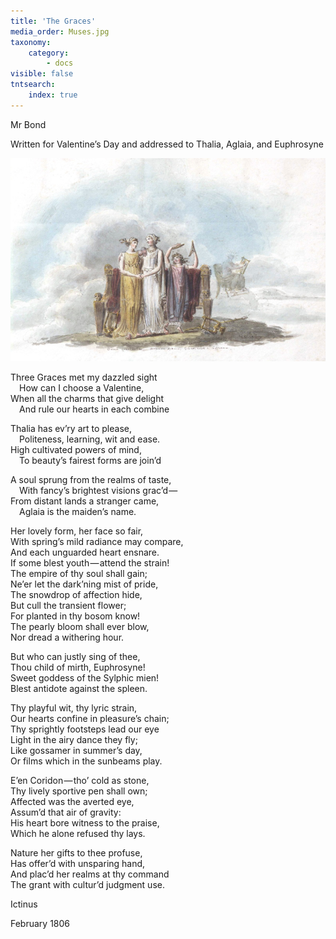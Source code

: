 ```yaml
---
title: 'The Graces'
media_order: Muses.jpg
taxonomy:
    category:
        - docs
visible: false
tntsearch:
    index: true
---
```


<div class="author">Mr Bond</div>

<span class="title">Written for Valentine’s Day and addressed to Thalia, Aglaia, and Euphrosyne</span>

![Muses](muses.jpg?resize=600)

Three Graces met my dazzled sight  
&emsp;How can I choose a Valentine,  
When all the charms that give delight  
&emsp;And rule our hearts in each combine  

Thalia has ev’ry art to please,  
&emsp;Politeness, learning, wit and ease.  
High cultivated powers of mind,  
&emsp;To beauty’s fairest forms are join’d  

A soul sprung from the realms of taste,  
&emsp;With fancy’s brightest visions grac’d —   
From distant lands a stranger came,  
&emsp;Aglaia is the maiden’s name.   

Her lovely form, her face so fair,  
With spring’s mild radiance may compare,  
And each unguarded heart ensnare.  
If some blest youth — attend the strain!  
The empire of thy soul shall gain;  
Ne’er let the dark’ning mist of pride,  
The snowdrop of affection hide,  
But cull the transient flower;  
For planted in thy bosom know!  
The pearly bloom shall ever blow,  
Nor dread a withering hour.  

But who can justly sing of thee,  
Thou child of mirth, Euphrosyne!  
Sweet goddess of the Sylphic mien!  
Blest antidote against the spleen.  

Thy playful wit, thy lyric strain,  
Our hearts confine in pleasure’s chain;  
Thy sprightly footsteps lead our eye  
Light in the airy dance they fly;  
Like gossamer in summer’s day,  
Or films which in the sunbeams play.  

E’en Coridon — tho’ cold as stone,  
Thy lively sportive pen shall own;  
Affected was the averted eye,  
Assum’d that air of gravity:  
His heart bore witness to the praise,  
Which he alone refused thy lays.  

Nature her gifts to thee profuse,  
Has offer’d with unsparing hand,  
And plac’d her realms at thy command  
The grant with cultur’d judgment use.  

Ictinus  

February 1806